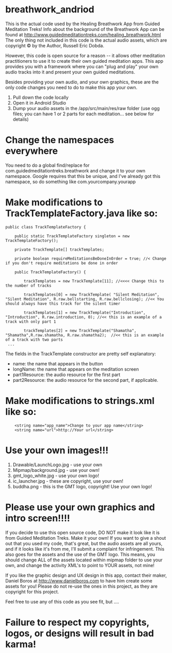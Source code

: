 breathwork_andriod
=============

This is the actual code used by the Healing Breathwork App from Guided Meditation Treks! Info about the background of the Breathwork App can be found at http://www.guidedmeditationtreks.com/healing_breathwork.html The only thing not included in this code is the actual audio assets, which are copyright © by the Author, Russell Eric Dobda.

However, this code is open source for a reason -- it allows other meditation practitioners to use it to create their own guided meditation apps. This app provides you with a framework where you can "plug and play" your own audio tracks into it and present your own guided meditations.

Besides providing your own audio, and your own graphics, these are the only code changes you need to do to make this app your own.

1. Pull down the code locally
2. Open it in Android Studio
3. Dump your audio assets in the /app/src/main/res/raw folder (use ogg files; you can have 1 or 2 parts for each meditation... see below for details)

Change the namespaces everywhere
===================
You need to do a global find/replace for com.guidedmeditationtreks.breathwork and change it to your own namespace. Google requires that this be unique, and I've already got this namespace, so do something like com.yourcompany.yourapp

Make modifications to TrackTemplateFactory.java like so:
======================
```
public class TrackTemplateFactory {

    public static TrackTemplateFactory singleton = new TrackTemplateFactory();

    private TrackTemplate[] trackTemplates;

    private boolean requireMeditationsBeDoneInOrder = true; //< Change if you don't require meditations be done in order

    public TrackTemplateFactory() {

        trackTemplates = new TrackTemplate[11]; //<<<< Change this to the number of tracks

        trackTemplates[0] = new TrackTemplate( "Silent Meditation", "Silent Meditation", R.raw.bellstarting, R.raw.bellclosing); //<< You should always have this track for the silent timer

        trackTemplates[1] = new TrackTemplate("Introduction", "Introduction", R.raw.introduction, 0); //<< this is an example of a track with only part 1

        trackTemplates[2] = new TrackTemplate("Shamatha", "Shamatha",R.raw.shamatha, R.raw.shamatha2);  //<< this is an example of a track with two parts
 ...

```
The fields in the TrackTemplate constructor are pretty self explanatory:
- name: the name that appears in the button
- longName: the name that appears on the meditation screen
- part1Resource: the audio resource for the first part
- part2Resource: the audio resource for the second part, if applicable.


Make modifications to strings.xml like so:
===============

```
    <string name="app_name">Change to your app name</string>
    <string name="url">http://Your url</string>

```

Use your own images!!!
=========================
  1. Drawable/LaunchLogo.jpg - use your own
  2. Mipmap/background.jpg - use your own!
  3. gmt_logo_white.jpg - use your own logo!
  4. ic_launcher.jpg - these are copyright, use your own!
  5. buddha.png - this is the GMT logo, copyright! Use your own logo!


Please use your own graphics and intro screen!!!!
=================================================

If you decide to use this open source code, DO NOT make it look like it is from Guided Meditation Treks. Make it your own! If you want to give a shout out that you used my code, that's great, but the audio assets are all yours, and if it looks like it's from me, I'll submit a complaint for infringement. This also goes for the assets and the use of the GMT logo. This means, you should change ALL of the assets located within mipmap folder to use your own, and change the activity XML's to point to YOUR assets, not mine!

If you like the graphic design and UX design in this app, contact their maker, Daniel Boros at http://www.danielboros.com to have him create some assets for you! Please do not re-use the ones in this project, as they are copyright for this project.

Feel free to use any of this code as you see fit, but ....

Failure to respect my copyrights, logos, or designs will result in bad karma!
=============================================================================
